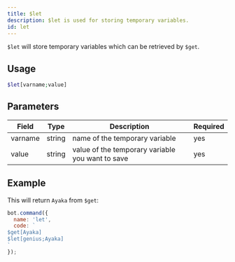 ```yaml
---
title: $let 
description: $let is used for storing temporary variables.
id: let
---
```


`$let` will store temporary variables which can be retrieved by `$get`.

## Usage

```php
$let[varname;value]
```

## Parameters 


| Field     | Type    | Description                                        | Required |
|-----------|---------|----------------------------------------------------|----------|
| varname   | string  | name of the temporary variable                     | yes      |
| value     | string  | value of the temporary variable you want to save   | yes      |

## Example

This will return `Ayaka` from `$get`:

```javascript
bot.command({
  name: 'let',
  code: `
$get[Ayaka]
$let[genius;Ayaka]
`
});
```
